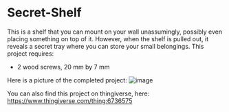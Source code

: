 # Secret-Shelf
This is a shelf that you can mount on your wall unassumingly, possibly even placing something on top of it. However, when the shelf is pulled out, it reveals a secret tray where you can store your small belongings.
This project requires:
  - 2 wood screws, 20 mm by 7 mm

Here is a picture of the completed project:
![image](https://github.com/user-attachments/assets/c429195e-0e9c-44df-ae48-5d40d01a863f)

You can also find this project on thingiverse, here: https://www.thingiverse.com/thing:6736575
